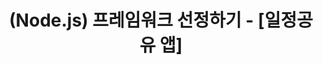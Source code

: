 ---
title: (Node.js) 프레임워크 선정하기 - [일정공유 앱]
comments: true
description: 이번 프로젝트는 Node.js를 사용해서 개발해보려고 합니다. 개발에 들어가기에 앞서 프레임워크를 선정해보도록 하겠습니다!
categories:
 - MiniProject/Schedule
tags: Nodejs Maenjs Expressjs Angularjs MySQL
---